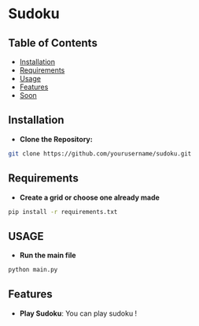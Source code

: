 # Sudoku

## Table of Contents

- [Installation](#installation)
- [Requirements](#requirements)
- [Usage](#usage)
- [Features](#features)
- [Soon](#soon)

## Installation

- **Clone the Repository:**

```bash
git clone https://github.com/yourusername/sudoku.git
```

## Requirements

- **Create a grid or choose one already made**

```bash
pip install -r requirements.txt
```

## USAGE

- **Run the main file**

```bash
python main.py
```

## Features

- **Play Sudoku**: You can play sudoku !
